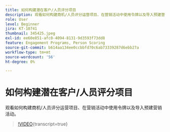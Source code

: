 ```yaml
---
title: 如何构建潜在客户/人员评分项目
description: 观看如何构建商机/人员评分运营项目、在营销活动中使用令牌以及导入预建营销活动。
role: User
level: Beginner
jira: KT-10741
thumbnail: 345425.jpeg
exl-id: ee60e851-afc0-4094-8131-9d3593f73dd8
feature: Engagement Programs, Person Scoring
source-git-commit: b614aa134ee0ccbbfd70c6ab73339287d6ebb27a
workflow-type: tm+mt
source-wordcount: '56'
ht-degree: 0%

---
```


# 如何构建潜在客户/人员评分项目

观看如何构建商机/人员评分运营项目、在营销活动中使用令牌以及导入预建营销活动。

>[!VIDEO](https://video.tv.adobe.com/v/345425/?quality=12&learn=on){transcript=true}
